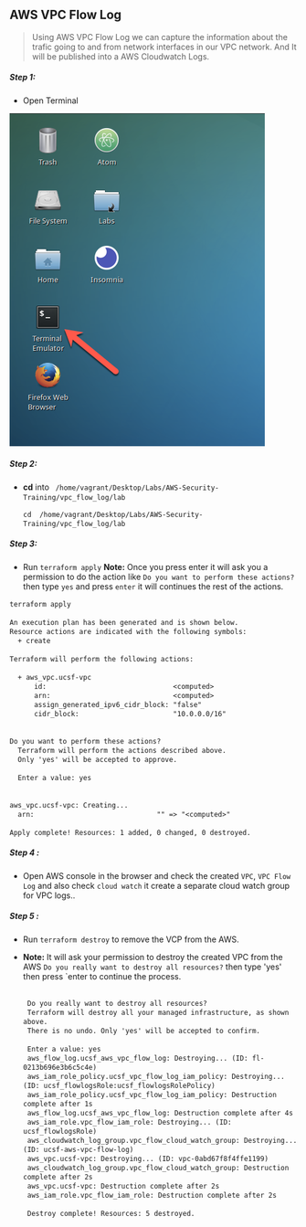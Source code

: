 ## AWS VPC Flow Log

>Using AWS VPC Flow Log we can capture the information about the trafic going to and from network 
interfaces in our VPC network. And It will be published into a AWS Cloudwatch Logs.


##### Step 1:

* Open Terminal

![](img/terminal.png)

##### Step 2:

*  **cd** into  ` /home/vagrant/Desktop/Labs/AWS-Security-Training/vpc_flow_log/lab`

    ```commandline
    cd  /home/vagrant/Desktop/Labs/AWS-Security-Training/vpc_flow_log/lab
    ```

##### Step 3:

* Run `terraform apply`
**Note:** Once you press enter it will ask you a permission to do the action like `Do you want to perform these actions?`
then type `yes` and press `enter` it will continues the rest of the actions.

```commandline
terraform apply

An execution plan has been generated and is shown below.
Resource actions are indicated with the following symbols:
  + create

Terraform will perform the following actions:

  + aws_vpc.ucsf-vpc
      id:                               <computed>
      arn:                              <computed>
      assign_generated_ipv6_cidr_block: "false"
      cidr_block:                       "10.0.0.0/16"


Do you want to perform these actions?
  Terraform will perform the actions described above.
  Only 'yes' will be accepted to approve.

  Enter a value: yes
  
  
aws_vpc.ucsf-vpc: Creating...
  arn:                              "" => "<computed>"

Apply complete! Resources: 1 added, 0 changed, 0 destroyed.
```

##### Step 4 :

* Open AWS console in the browser and check the created `VPC`, `VPC Flow Log` and also check `cloud watch` it create a separate cloud watch group for VPC logs..

##### Step 5 :
 
 * Run `terraform destroy` to remove the VCP from the AWS.
 
 * **Note:** It will ask your permission to destroy the created VPC from the AWS `Do you really want to destroy all resources?` then type 'yes' then press `enter
 to continue the process. 
 
     ```commandline
     
      Do you really want to destroy all resources?
      Terraform will destroy all your managed infrastructure, as shown above.
      There is no undo. Only 'yes' will be accepted to confirm.
    
      Enter a value: yes
      aws_flow_log.ucsf_aws_vpc_flow_log: Destroying... (ID: fl-0213b696e3b6c5c4e)
      aws_iam_role_policy.ucsf_vpc_flow_log_iam_policy: Destroying... (ID: ucsf_flowlogsRole:ucsf_flowlogsRolePolicy)
      aws_iam_role_policy.ucsf_vpc_flow_log_iam_policy: Destruction complete after 1s
      aws_flow_log.ucsf_aws_vpc_flow_log: Destruction complete after 4s
      aws_iam_role.vpc_flow_iam_role: Destroying... (ID: ucsf_flowlogsRole)
      aws_cloudwatch_log_group.vpc_flow_cloud_watch_group: Destroying... (ID: ucsf-aws-vpc-flow-log)
      aws_vpc.ucsf-vpc: Destroying... (ID: vpc-0abd67f8f4ffe1199)
      aws_cloudwatch_log_group.vpc_flow_cloud_watch_group: Destruction complete after 2s
      aws_vpc.ucsf-vpc: Destruction complete after 2s
      aws_iam_role.vpc_flow_iam_role: Destruction complete after 2s
    
      Destroy complete! Resources: 5 destroyed.
    ```

